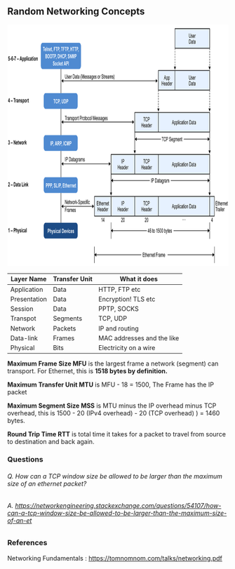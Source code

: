 ## Random Networking Concepts 

 
 <img src="https://github.com/santojos/Distributed-Systems/blob/main/Concepts/Networking/OSI-model.png" width="800" height="550">


| Layer Name    |Transfer Unit | What it does |
| ------------- | ------------- |-----------------|
| Application   | Data  | HTTP, FTP etc |
| Presentation  | Data  | Encryption! TLS etc |
| Session       | Data  |   PPTP, SOCKS |
| Transpot      | Segments | TCP, UDP |
| Network       | Packets | IP and routing | 
| Data-link | Frames |  MAC addresses and the like |
| Physical | Bits |   Electricity on a wire |
 


**Maximum Frame Size MFU** is the largest frame a network (segment) can transport. For Ethernet, this is **1518 bytes by definition.**

**Maximum Transfer Unit MTU** is MFU - 18 = 1500, The Frame has the IP packet

**Maximum Segment Size MSS** is MTU minus the IP overhead minus TCP overhead, this is 1500 - 20 (IPv4 overhead) - 20 (TCP overhead) ) = 1460 bytes.

**Round Trip Time RTT** is total time it takes for a packet to travel from source to destination and back again.


### Questions

###### Q. How can a TCP window size be allowed to be larger than the maximum size of an ethernet packet? 
###### A. https://networkengineering.stackexchange.com/questions/54107/how-can-a-tcp-window-size-be-allowed-to-be-larger-than-the-maximum-size-of-an-et


### References
Networking Fundamentals : https://tomnomnom.com/talks/networking.pdf
